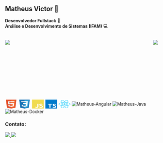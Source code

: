 ## Matheus Victor 🏅

**Desenvolvedor Fullstack** 👾
<br>
**Análise e Desenvolvimento de Sistemas (IFAM)** 💻
<br><br>

<div style="display:flex; flex-direction:row; justify-content:space-between">
<img height="180em" src="https://github-readme-stats.vercel.app/api/top-langs/?username=MatheusVictor23&hide_progress=true&theme=dark">
<img height="180em" src="https://github-readme-stats.vercel.app/api?username=MatheusVictor23&show_icons=true&rank_icon=github&theme=dark">
</div>

<div style="display: inline_block"><br>
  <img align="center" alt="Matheus-HTML" height="30" width="40" src="https://raw.githubusercontent.com/devicons/devicon/master/icons/html5/html5-original.svg">
  <img align="center" alt="Matheus-CSS" height="30" width="40" src="https://raw.githubusercontent.com/devicons/devicon/master/icons/css3/css3-original.svg">
  <img align="center" alt="Matheus-Js" height="30" width="40" src="https://raw.githubusercontent.com/devicons/devicon/master/icons/javascript/javascript-plain.svg">
  <img align="center" alt="Matheus-Ts" height="30" width="40" src="https://raw.githubusercontent.com/devicons/devicon/master/icons/typescript/typescript-plain.svg">
  <img align="center" alt="Matheus-React" height="30" width="40" src="https://raw.githubusercontent.com/devicons/devicon/master/icons/react/react-original.svg">
  <img align="center" alt="Matheus-Angular" height="30" width="40" src="https://cdn.jsdelivr.net/gh/devicons/devicon@latest/icons/angular/angular-original.svg">
  <img align="center" alt="Matheus-Java" height="30" width="40" src="https://cdn.jsdelivr.net/gh/devicons/devicon@latest/icons/java/java-original.svg">
  <img align="center" alt="Matheus-Docker" height="30" width="40" src="https://cdn.jsdelivr.net/gh/devicons/devicon@latest/icons/docker/docker-original.svg">
</div>

### Contato:

<a href="mailto:matheus.v2317@gmail.com" target="_blank">
  <img src="https://img.shields.io/badge/Gmail-D14836?style=for-the-badge&logo=gmail&logoColor=white">
</a>
<a href="https://www.linkedin.com/in/matheus-victor-costa-4a35842a3/" target="_blank">
  <img src="https://img.shields.io/badge/LinkedIn-0077B5?style=for-the-badge&logo=linkedin&logoColor=white">
</a>
